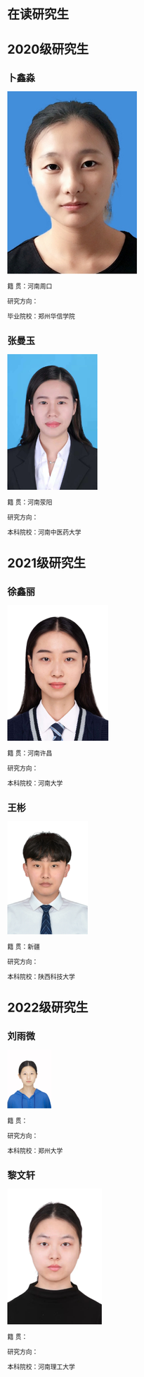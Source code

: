 # 在读研究生

# 2020级研究生

## 卜鑫淼

<img src="../image/buxinmiao.png" style="zoom:100%;align='left'" />

籍		贯：河南周口

研究方向：

毕业院校：郑州华信学院


## 张曼玉

<img src="../image/zhangmanyu.png" style="zoom:30%;align='left'" />

籍		贯：河南荥阳

研究方向：

本科院校：河南中医药大学


# 2021级研究生


## 徐鑫丽

<img src="../image/xuxinli.png" style="zoom:30%;align='left'" />

籍		贯：河南许昌

研究方向：

本科院校：河南大学



## 王彬

<img src="../image/wangbin.jpg" style="zoom:25%;align='left'" />

籍		贯：新疆

研究方向：

本科院校：陕西科技大学

# 2022级研究生

## 刘雨微

<img src="../image/liuyuwei.jpg" style="zoom:13%;align='left'" />


籍		贯：

研究方向：

本科院校：郑州大学



## 黎文轩

<img src="../image/liwenxuan.jpg" style="zoom:30%;align='left'" />



籍		贯：

研究方向：

本科院校：河南理工大学
